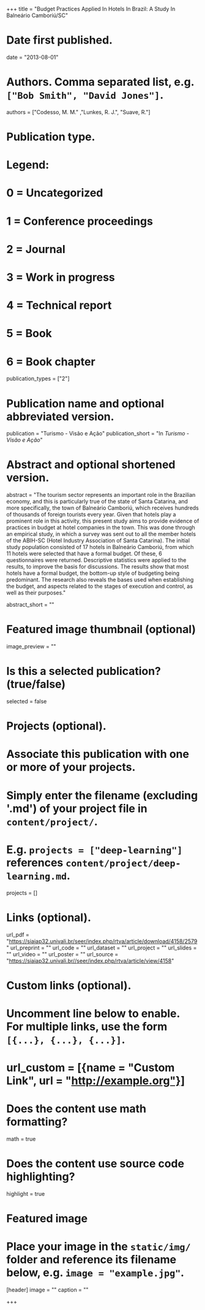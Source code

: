 +++
title = "Budget Practices Applied In Hotels In Brazil: A Study In Balneário Camboriú/SC"

# Date first published.
date = "2013-08-01"

# Authors. Comma separated list, e.g. `["Bob Smith", "David Jones"]`.
authors = ["Codesso, M. M." ,"Lunkes, R. J.", "Suave, R."]

# Publication type.
# Legend:
# 0 = Uncategorized
# 1 = Conference proceedings
# 2 = Journal
# 3 = Work in progress
# 4 = Technical report
# 5 = Book
# 6 = Book chapter
publication_types = ["2"]

# Publication name and optional abbreviated version.
publication = "Turismo - Visão e Ação"
publication_short = "In *Turismo - Visão e Ação*"

# Abstract and optional shortened version.
abstract = "The tourism sector represents an important role in the Brazilian economy, and this is particularly true of the state of Santa Catarina, and more specifically, the town of Balneário Camboriú, which receives hundreds of thousands of foreign tourists every year. Given that hotels play a prominent role in this activity, this present study aims to provide evidence of practices in budget at hotel companies in the town. This was done through an empirical study, in which a survey was sent out to all the member hotels of the ABIH-SC (Hotel Industry Association of Santa Catarina). The initial study population consisted of 17 hotels in Balneário Camboriú, from which 11 hotels were selected that have a formal budget. Of these, 6 questionnaires were returned. Descriptive statistics were applied to the results, to improve the basis for discussions. The results show that most hotels have a formal budget, the bottom-up style of budgeting being predominant. The research also reveals the bases used when establishing the budget, and aspects related to the stages of execution and control, as well as their purposes."

abstract_short = ""

# Featured image thumbnail (optional)
image_preview = ""

# Is this a selected publication? (true/false)
selected = false

# Projects (optional).
#   Associate this publication with one or more of your projects.
#   Simply enter the filename (excluding '.md') of your project file in `content/project/`.
#   E.g. `projects = ["deep-learning"]` references `content/project/deep-learning.md`.
projects = []

# Links (optional).
url_pdf = "https://siaiap32.univali.br/seer/index.php/rtva/article/download/4158/2579"
url_preprint = ""
url_code = ""
url_dataset = ""
url_project = ""
url_slides = ""
url_video = ""
url_poster = ""
url_source = "https://siaiap32.univali.br//seer/index.php/rtva/article/view/4158"

# Custom links (optional).
#   Uncomment line below to enable. For multiple links, use the form `[{...}, {...}, {...}]`.
# url_custom = [{name = "Custom Link", url = "http://example.org"}]

# Does the content use math formatting?
math = true

# Does the content use source code highlighting?
highlight = true

# Featured image
# Place your image in the `static/img/` folder and reference its filename below, e.g. `image = "example.jpg"`.
[header]
image = ""
caption = ""

+++